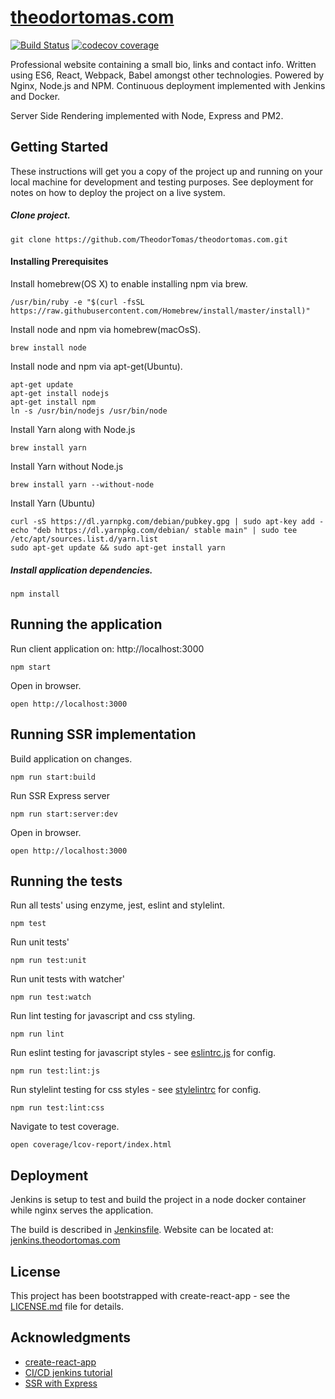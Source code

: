 [theodortomas.com](https://theodortomas.com)
======
[![Build Status](https://jenkins.theodortomas.com/buildStatus/icon?job=theodortomas.com&.png?style=flat)](https://jenkins.theodortomas.com/job/theodortomas.com/)
[![codecov coverage](https://img.shields.io/codecov/c/github/TheodorTomas/theodortomas-dot-com.svg?style=flat)](https://codecov.io/gh/TheodorTomas/theodortomas-dot-com)


Professional website containing a small bio, links and contact info. Written using ES6, React, Webpack, Babel 
amongst other technologies. Powered by Nginx, Node.js and NPM. Continuous deployment implemented with Jenkins and Docker.

Server Side Rendering implemented with Node, Express and PM2.

## Getting Started

These instructions will get you a copy of the project up and running on your local machine for development and testing 
purposes. See deployment for notes on how to deploy the project on a live system.

##### Clone project.

```
git clone https://github.com/TheodorTomas/theodortomas.com.git 
```

#### Installing Prerequisites

Install homebrew(OS X) to enable installing npm via brew.
```
/usr/bin/ruby -e "$(curl -fsSL https://raw.githubusercontent.com/Homebrew/install/master/install)"
```

Install node and npm via homebrew(macOsS).
```
brew install node
```

Install node and npm via apt-get(Ubuntu).
```
apt-get update
apt-get install nodejs
apt-get install npm
ln -s /usr/bin/nodejs /usr/bin/node
```

Install Yarn along with Node.js
```
brew install yarn
```

Install Yarn without Node.js
```
brew install yarn --without-node
```

Install Yarn (Ubuntu)
```
curl -sS https://dl.yarnpkg.com/debian/pubkey.gpg | sudo apt-key add -
echo "deb https://dl.yarnpkg.com/debian/ stable main" | sudo tee /etc/apt/sources.list.d/yarn.list
sudo apt-get update && sudo apt-get install yarn
```

##### Install application dependencies.
```
npm install
```

## Running the application
Run client application on: http://localhost:3000
```
npm start
```

Open in browser.
```
open http://localhost:3000
```

## Running SSR implementation
Build application on changes.
```
npm run start:build
```

Run SSR Express server
```
npm run start:server:dev
```


Open in browser.
```
open http://localhost:3000
```

## Running the tests
Run all tests' using enzyme, jest, eslint and stylelint.
```
npm test
```

Run unit tests'
```
npm run test:unit
```

Run unit tests with watcher'
```
npm run test:watch
```

Run lint testing for javascript and css styling.
```
npm run lint
```

Run eslint testing for javascript styles - see [eslintrc.js](/.eslintrc.js) for config.
```
npm run test:lint:js
```

Run stylelint testing for css styles - see [stylelintrc](/.stylelintrc) for config.
```
npm run test:lint:css
```

Navigate to test coverage.
```
open coverage/lcov-report/index.html
```

## Deployment

Jenkins is setup to test and build the project in a node docker container
while nginx serves the application.

The build is described in [Jenkinsfile](/Jenkinsfile). Website can be located at:
[jenkins.theodortomas.com](https://jenkins.theodortomas.com)


## License

This project has been bootstrapped with create-react-app - see the [LICENSE.md](LICENSE.md) file for details.

## Acknowledgments

* [create-react-app](https://github.com/facebook/create-react-app)
* [CI/CD jenkins tutorial](https://www.digitalocean.com/community/tutorials/how-to-set-up-continuous-integration-pipelines-in-jenkins-on-ubuntu-16-04)
* [SSR with Express](https://github.com/ayroblu/ssr-cra-v2.1)

